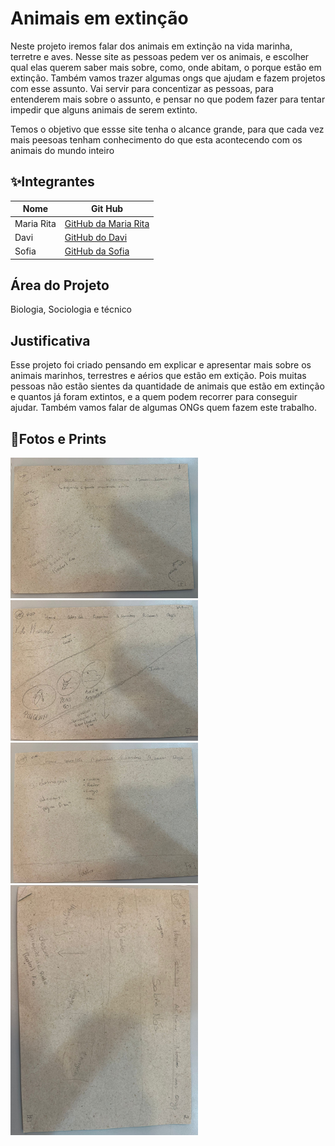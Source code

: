 # Animais em extinção 
Neste projeto iremos falar dos animais em extinção na vida marinha, terretre e aves. Nesse site as pessoas pedem ver os animais, e escolher qual elas querem saber mais sobre, como, onde abitam, o porque estão em extinção. Também vamos trazer algumas ongs que ajudam e fazem projetos com esse assunto. Vai servir para concentizar as pessoas, para entenderem mais sobre o assunto, e pensar no que podem fazer para tentar impedir que alguns animais de serem extinto.

Temos o objetivo que essse site tenha o alcance grande, para que cada vez mais peesoas tenham conhecimento do que esta acontecendo com os animais do mundo inteiro 

## ✨Integrantes
|Nome|Git Hub|
|----|-------|
|Maria Rita| [GitHub da Maria Rita](https://pages.github.com/Mariarita14)|
|Davi|[GitHub do Davi](https://pages.github.com/qrz6969)|
|Sofia|[GitHub da Sofia](https://pages.github.com/myosotisfiffi)|

## Área do Projeto
Biologia, Sociologia e técnico

## Justificativa
Esse projeto foi criado pensando em explicar e apresentar mais sobre os animais marinhos, terrestres e aérios que estão em extição. Pois muitas pessoas não estão sientes da quantidade de animais que estão em extinção e quantos já foram extintos, e a quem podem recorrer para conseguir ajudar. Também vamos falar de algumas ONGs quem fazem este trabalho.

## 📸Fotos e Prints
<img src="https://github.com/Mariarita14/Feira-readme/blob/main/WhatsApp%20Image%202024-10-24%20at%2008.12.38.jpeg?raw=true" width="300px" hight="300px">
<img src="WhatsApp Image 2024-10-24 at 08.12.40 (1).jpeg" width="300px" hight="300px">
<img src="WhatsApp Image 2024-10-24 at 08.12.40 (2).jpeg" width="300px" higth="300px">
<img src="WhatsApp Image 2024-10-24 at 08.12.40.jpeg" width="300px" hight="300px">

